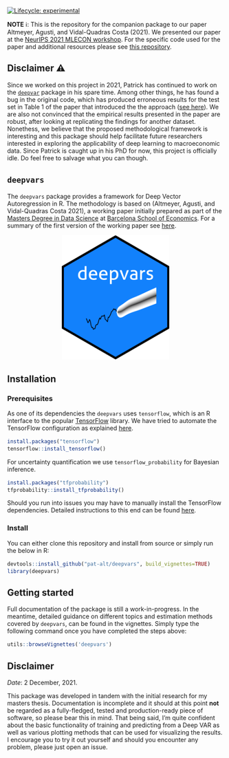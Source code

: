 
<!-- README.md is generated from README.Rmd. Please edit that file -->
<!-- badges: start -->

[![Lifecycle:
experimental](https://img.shields.io/badge/lifecycle-experimental-orange.svg)](https://www.tidyverse.org/lifecycle/#experimental)
<!-- badges: end -->

**NOTE** ℹ️: This is the repository for the companion package to our
paper Altmeyer, Agusti, and Vidal-Quadras Costa (2021). We presented our paper at the [NeurIPS 2021 MLECON
workshop](https://nips.cc/Conferences/2021/ScheduleMultitrack?event=21847).
For the specific code used for the paper and additional resources please
see [this repository](https://github.com/pat-alt/deepvarsMacro).

## Disclaimer ⚠

Since we worked on this project in 2021, Patrick has continued to work on the [`deepvar`](https://github.com/pat-alt/deepvars) package in his spare time. Among other things, he has found a bug in the original code, which has produced erroneous results for the test set in Table 1 of the paper that introduced the the approach ([see here](https://github.com/pat-alt/deepvarsMacro)). We are also not convinced that the empirical results presented in the paper are robust, after looking at replicating the findings for another dataset. Nonethess, we believe that the proposed methodological framework is interesting and this package should help facilitate future researchers interested in exploring the applicability of deep learning to macroeconomic data. Since Patrick is caught up in his PhD for now, this project is officially idle. Do feel free to salvage what you can though.

## `deepvars`

The `deepvars` package provides a framework for Deep Vector
Autoregression in R. The methodology is based on (Altmeyer, Agusti, and
Vidal-Quadras Costa 2021), a working paper initially prepared as part of
the [Masters Degree in Data
Science](https://bse.eu/study/masters-programs/data-science-methodology)
at [Barcelona School of Economics](https://bse.eu). For a summary of the
first version of the working paper see
[here](https://thevoice.bse.eu/2021/09/16/deep-vector-autoregression-for-macroeconomic-data/).

<p align="center">
<img src="www/hex.png" style="width: 250px;" />
</p>

## Installation

### Prerequisites

As one of its dependencies the `deepvars` uses `tensorflow`, which is an
R interface to the popular [TensorFlow](https://www.tensorflow.org)
library. We have tried to automate the TensorFlow configuration as
explained
[here](https://rstudio.github.io/reticulate/articles/python_dependencies.html).

``` r
install.packages("tensorflow")
tensorflow::install_tensorflow()
```

For uncertainty quantification we use `tensorflow_probability` for
Bayesian inference.

``` r
install.packages("tfprobability")
tfprobability::install_tfprobability()
```

Should you run into issues you may have to manually install the
TensorFlow dependencies. Detailed instructions to this end can be found
[here](https://tensorflow.rstudio.com/installation/).

### Install

You can either clone this repository and install from source or simply
run the below in R:

``` r
devtools::install_github("pat-alt/deepvars", build_vignettes=TRUE)
library(deepvars)
```

## Getting started

Full documentation of the package is still a work-in-progress. In the
meantime, detailed guidance on different topics and estimation methods
covered by `deepvars`, can be found in the vignettes. Simply type the
following command once you have completed the steps above:

``` r
utils::browseVignettes('deepvars')
```

## Disclaimer

*Date*: 2 December, 2021.

This package was developed in tandem with the initial research for my
masters thesis. Documentation is incomplete and it should at this point
**not** be regarded as a fully-fledged, tested and production-ready
piece of software, so please bear this in mind. That being said, I’m
quite confident about the basic functionality of training and predicting
from a Deep VAR as well as various plotting methods that can be used for
visualizing the results. I encourage you to try it out yourself and
should you encounter any problem, please just open an issue.
